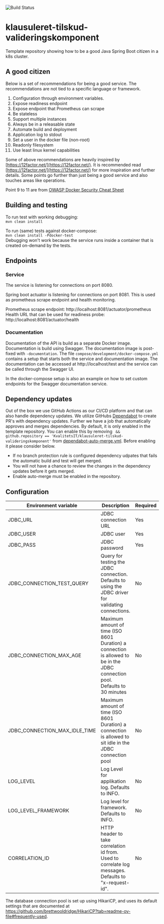 ![Build Status](https://github.com/KvalitetsIT/klausuleret-tilskud-valideringskomponent/workflows/CICD/badge.svg)
# klausuleret-tilskud-valideringskomponent

Template repository showing how to be a good Java Spring Boot citizen in a k8s cluster.

## A good citizen

Below is a set of recommendations for being a good service. The recommendations are not tied to a specific language or 
framework.

1. Configuration through environment variables.
2. Expose readiness endpoint
3. Expose endpoint that Prometheus can scrape
4. Be stateless
5. Support multiple instances
6. Always be in a releasable state
7. Automate build and deployment
8. Application log to stdout
9. Set a user in the docker file (non-root)
10. Readonly filesystem
11. Use least linux kernel capabilities

Some of above recommendations are heavily inspired by [https://12factor.net/](https://12factor.net/). It is recommended 
read [https://12factor.net/](https://12factor.net/) for more inspiration and further details. Some points go 
further than just being a good service and also touches areas like operations.

Point 9 to 11 are from [OWASP Docker Security Cheat Sheet](https://cheatsheetseries.owasp.org/cheatsheets/Docker_Security_Cheat_Sheet.html)

## Building and testing

To run test with working debugging:\
`mvn clean install`

To run (same) tests against docker-compose:\
`mvn clean install -Pdocker-test`\
Debugging won't work because the service runs inside a container that is created on-demand by the tests.

## Endpoints

### Service

The service is listening for connections on port 8080.

Spring boot actuator is listening for connections on port 8081. This is used as prometheus scrape endpoint and health monitoring. 

Prometheus scrape endpoint: http://localhost:8081/actuator/prometheus  
Health URL that can be used for readiness probe: http://localhost:8081/actuator/health

### Documentation

Documentation of the API is build as a separate Docker image. Documentation is build using Swagger. The documentation 
image is post-fixed with `-documentation`. The file `compose/development/docker-compose.yml` contains a  setup 
that starts both the service and documentation image. The documentation can be accessed at http://localhost/test
and the service can be called through the Swagger UI. 

In the docker-compose setup is also an example on how to set custom endpoints for the Swagger documentation service.

## Dependency updates

Out of the box we use GitHub Actions as our CI/CD platform and that can also handle dependency updates. We utilize 
GitHubs [Dependabot](https://docs.github.com/en/code-security/dependabot/dependabot-version-updates/configuring-dependabot-version-updates) 
to create PR's with dependency updates. Further we have a job that automatically approves and merges dependencies. By 
default, it is only enabled in the template repository. You can enable this by removing ` && github.repository == 'KvalitetsIT/klausuleret-tilskud-valideringskomponent'`
from [dependabot-auto-merge.yml](.github/workflows/dependabot-auto-merge.yml). Before enabling it please consider below. 

- If no branch protection rule is configured dependency udpates that fails the automatic build and test will get merged. 
- You will not have a chance to review the changes in the dependency updates before it gets merged.  
- Enable auto-merge must be enabled in the repository.

## Configuration

| Environment variable          | Description                                                                                                                  | Required |
|-------------------------------|------------------------------------------------------------------------------------------------------------------------------|----------|
| JDBC_URL                      | JDBC connection URL                                                                                                          | Yes      |
| JDBC_USER                     | JDBC user                                                                                                                    | Yes      |
| JDBC_PASS                     | JDBC password                                                                                                                | Yes      |
| JDBC_CONNECTION_TEST_QUERY    | Query for testing the JDBC connection. Defaults to using the JDBC driver for validating connections.                         | No       |
| JDBC_CONNECTION_MAX_AGE       | Maximum amount of time (ISO 8601 Duration) a connection is allowed to be in the JDBC connection pool. Defaults to 30 minutes | No       |
| JDBC_CONNECTION_MAX_IDLE_TIME | Maximum amount of time (ISO 8601 Duration) a connection is allowed to sit idle in the JDBC connection pool                   | No       |
| LOG_LEVEL                     | Log Level for applikation  log. Defaults to INFO.                                                                            | No       |
| LOG_LEVEL_FRAMEWORK           | Log level for framework. Defaults to INFO.                                                                                   | No       |
| CORRELATION_ID                | HTTP header to take correlation id from. Used to correlate log messages. Defaults to "x-request-id".                         | No       |

The database connection pool is set up using HikariCP, and uses its default settings that are documented at https://github.com/brettwooldridge/HikariCP?tab=readme-ov-file#frequently-used. 
